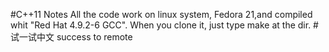 #C++11 Notes
All the code work on linux system, Fedora 21,and compiled whit "Red Hat 4.9.2-6 GCC".
When you clone it, just type make at the dir.
#试一试中文
success to remote


